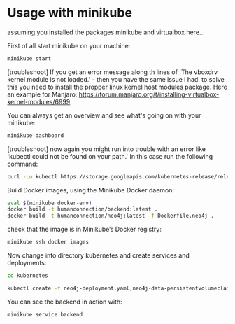 # Usage with minikube

assuming you installed the packages minikube and virtualbox here...

First of all start minikube on your machine:
```sh
minikube start
```
[troubleshoot] If you get an error message along th lines of 'The vboxdrv kernel module is not loaded.' - then you have the same issue i had. to solve this you need to install the propper linux kernel host modules package. Here an example for Manjaro:
https://forum.manjaro.org/t/installing-virtualbox-kernel-modules/6999

You can always get an overview and see what's going on with your minikube:
```sh
minikube dashboard
```
[troubleshoot] now again you might run into trouble with an error like 'kubectl could not be found on your path.' In this case run the following command:
```sh
curl -Lo kubectl https://storage.googleapis.com/kubernetes-release/release/v1.10.0/bin/linux/amd64/kubectl && chmod +x kubectl && sudo cp kubectl /usr/local/bin/ && rm kubectl
```

Build Docker images, using the Minikube Docker daemon:
```sh
eval $(minikube docker-env)
docker build -t humanconnection/backend:latest .
docker build -t humanconnection/neo4j:latest -f Dockerfile.neo4j .
```

check that the image is in Minikube’s Docker registry:
```sh
minikube ssh docker images 
```

Now change into directory kubernetes and create services and deployments:
```sh
cd kubernetes

kubectl create -f neo4j-deployment.yaml,neo4j-data-persistentvolumeclaim.yaml,backend-deployment.yaml,neo4j-service.json,backend-service.json
```

You can see the backend in action with:
```sh
minikube service backend
```



